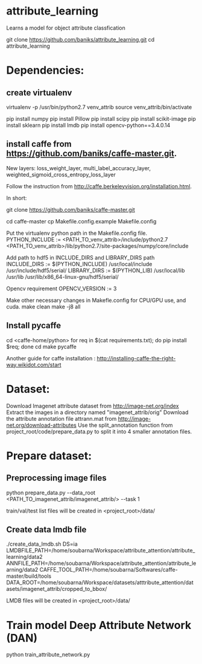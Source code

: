 # attribute_learning
Learns a model for object attribute classfication

git clone https://github.com/baniks/attribute_learning.git
cd attribute_learning

# Dependencies:
## create virtualenv
virtualenv -p /usr/bin/python2.7 venv_attrib
source venv_attrib/bin/activate

pip install numpy
pip install Pillow
pip install scipy
pip install scikit-image
pip install sklearn
pip install lmdb
pip install opencv-python==3.4.0.14

## install caffe from https://github.com/baniks/caffe-master.git. 
New layers: loss_weight_layer, multi_label_accuracy_layer, weighted_sigmoid_cross_entropy_loss_layer

Follow the instruction from http://caffe.berkeleyvision.org/installation.html. 

In short:

git clone https://github.com/baniks/caffe-master.git

cd caffe-master
cp Makefile.config.example Makefile.config

Put the virtualenv python path in the Makefile.config file.
PYTHON_INCLUDE := <PATH_TO_venv_attrib>/include/python2.7 \
    <PATH_TO_venv_attrib>/lib/python2.7/site-packages/numpy/core/include

Add path to hdf5 in INCLUDE_DIRS and LIBRARY_DIRS path  
INCLUDE_DIRS := $(PYTHON_INCLUDE) /usr/local/include /usr/include/hdf5/serial/
LIBRARY_DIRS := $(PYTHON_LIB) /usr/local/lib /usr/lib /usr/lib/x86_64-linux-gnu/hdf5/serial/ 

Opencv requirement
OPENCV_VERSION := 3

Make other necessary changes in Makefle.config for CPU/GPU use, and cuda.
make clean
make -j8 all

## Install pycaffe 
cd <caffe-home/python>
for req in $(cat requirements.txt); do pip install $req; done
cd <caffe-home>
make pycaffe

Another guide for caffe installation : http://installing-caffe-the-right-way.wikidot.com/start

# Dataset:
Download Imagenet attribute dataset from http://image-net.org/index
Extract the images in a directory named "imagenet_attrib/orig"
Download the attribute annotation file attrann.mat from http://image-net.org/download-attributes
Use the split_annotation function from project_root/code/prepare_data.py to split it into 4 smaller annotation files.

# Prepare dataset:
## Preprocessing image files
python prepare_data.py --data_root <PATH_TO_imagenet_attrib/imagenet_attrib/> --task 1

train/val/test list files will be created in <project_root>/data/

## Create data lmdb file

./create_data_lmdb.sh DS=ia LMDBFILE_PATH=/home/soubarna/Workspace/attribute_attention/attribute_learning/data2 ANNFILE_PATH=/home/soubarna/Workspace/attribute_attention/attribute_learning/data2 CAFFE_TOOL_PATH=/home/soubarna/Softwares/caffe-master/build/tools DATA_ROOT=/home/soubarna/Workspace/datasets/atttribute_attention/datasets/imagenet_attrib/cropped_to_bbox/

LMDB files will be created in <project_root>/data/


# Train model Deep Attribute Network (DAN)

python train_attribute_network.py



